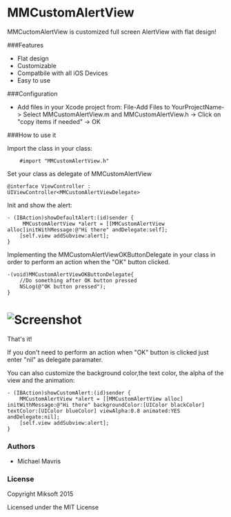 
MMCustomAlertView
======

MMCuctomAlertView is customized full screen AlertView with flat design!

###Features

+ Flat design
+ Customizable
+ Compatbile with all iOS Devices
+ Easy to use

###Configuration

+ Add files in your Xcode project from: File-Add Files to YourProjectName-> Select MMCustomAlertView.m and MMCustomAlertView.h -> Click on "copy items if needed" -> OK

###How to use it

Import the class in your class:

```
	#import "MMCustomAlertView.h"
```

Set your class as delegate of MMCustomAlertView

```
@interface ViewController : UIViewController<MMCustomAlertViewDelegate>
```

Init and show the alert:

```
- (IBAction)showDefaultAlert:(id)sender {
     MMCustomAlertView *alert = [[MMCustomAlertView alloc]initWithMessage:@"Hi there" andDelegate:self];
    [self.view addSubview:alert];
}
```

Implementing the MMCustomAlertViewOKButtonDelegate in your class in order to perform an action when the "OK" button clicked.

```
-(void)MMCustomAlertViewOKButtonDelegate{
    //Do something after OK button pressed
    NSLog(@"OK button pressed");
}
```

# ![Screenshot](https://raw.github.com/mavris/MMCustomAlertView/master/screenshot1.png)

That's it!

If you don't need to perform an action when "OK" button is clicked just enter "nil" as delegate paramater.

You can also customize the background color,the text color, the alpha of the view and the animation:

```
- (IBAction)showCustomAlert:(id)sender {
    MMCustomAlertView *alert = [[MMCustomAlertView alloc] initWithMessage:@"Hi there" backgroundColor:[UIColor blackColor] textColor:[UIColor blueColor] viewAlpha:0.8 animated:YES andDelegate:nil];
    [self.view addSubview:alert];
}

```

### Authors

* Michael Mavris

### License

Copyright Miksoft 2015

Licensed under the MIT License
